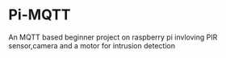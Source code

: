 # Pi-MQTT
An MQTT based beginner project on raspberry pi invloving PIR sensor,camera and a motor for intrusion detection
